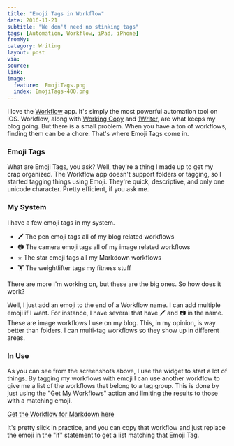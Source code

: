 ```yaml
---
title: "Emoji Tags in Workflow"
date: 2016-11-21
subtitle: "We don't need no stinking tags"
tags: [Automation, Workflow, iPad, iPhone]
fromMy: 
category: Writing
layout: post
via: 
source: 
link: 
image:
  feature:  EmojiTags.png
  index: EmojiTags-400.png
---
```


I love the [Workflow][1] app. It's simply the most powerful automation tool on iOS. Workflow, along with [Working Copy][2] and [1Writer][3], are what keeps my blog going. But there is a small problem. When you have a ton of workflows, finding them can be a chore. That's where Emoji Tags come in.

<!-- more -->

### Emoji Tags
What are Emoji Tags, you ask? Well, they're a thing I made up to get my crap organized. The Workflow app doesn't support folders or tagging, so I started tagging things using Emoji. They're quick, descriptive, and only one unicode character. Pretty efficient, if you ask me.

### My System
I have a few emoji tags in my system. 

- 🖊 The pen emoji tags all of my blog related workflows
- 📷 The camera emoji tags all of my image related workflows
- ⭐️ The star emoji tags all my Markdown workflows
- 🏋 The weightlifter tags my fitness stuff

There are more I'm working on, but these are the big ones. So how does it work?

Well, I just add an emoji to the end of a Workflow name. I can add multiple emoji if I want. For instance, I have several that have 🖊 and 📷 in the name. These are image workflows I use on my blog. This, in my opinion, is way better than folders. I can multi-tag workflows so they show up in different areas.

### In Use
As you can see from the screenshots above, I use the widget to start a lot of things. By tagging my workflows with emoji I can use another workflow to give me a list of the workflows that belong to a tag group. This is done by just using the "Get My Workflows" action and limiting the results to those with a matching emoji.

[Get the Workflow for Markdown here][4]

It's pretty slick in practice, and you can copy that workflow and just replace the emoji in the "if" statement to get a list matching that Emoji Tag.

[1]: https://itunes.apple.com/us/app/workflow-powerful-automation/id915249334?mt=8&at=1001|3C5
[2]: https://itunes.apple.com/us/app/working-copy-powerful-git/id896694807?mt=8&at=1001|3C5
[3]: https://itunes.apple.com/us/app/1writer-note-taking-writing/id680469088?mt=8&at=1001|3C5
[4]: https://workflow.is/workflows/73419f1df4334bb9826ddde75d44d316

<!-- #Automation, #Workflow, #iPad, #iPhone -->
